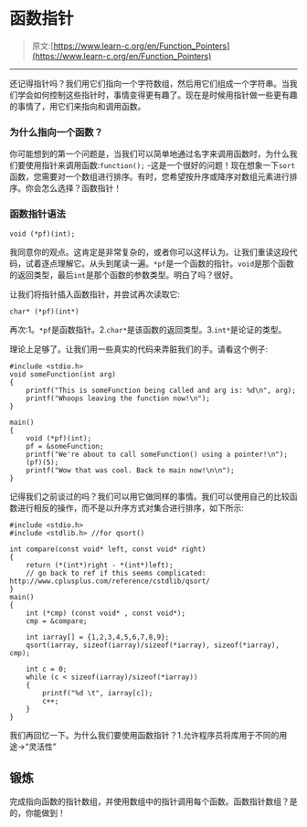# 函数指针

> 原文:[https://www.learn-c.org/en/Function_Pointers](https://www.learn-c.org/en/Function_Pointers)

* * *

还记得指针吗？我们用它们指向一个字符数组，然后用它们组成一个字符串。当我们学会如何控制这些指针时，事情变得更有趣了。现在是时候用指针做一些更有趣的事情了，用它们来指向和调用函数。

### 为什么指向一个函数？

你可能想到的第一个问题是，当我们可以简单地通过名字来调用函数时，为什么我们要使用指针来调用函数:`function();` -这是一个很好的问题！现在想象一下`sort`函数，您需要对一个数组进行排序。有时，您希望按升序或降序对数组元素进行排序。你会怎么选择？函数指针！

### 函数指针语法

```
void (*pf)(int); 
```

我同意你的观点。这肯定是非常复杂的，或者你可以这样认为。让我们重读这段代码，试着逐点理解它。从头到尾读一遍。`*pf`是一个函数的指针。`void`是那个函数的返回类型，最后`int`是那个函数的参数类型。明白了吗？很好。

让我们将指针插入函数指针，并尝试再次读取它:

```
char* (*pf)(int*) 
```

再次:1。`*pf`是函数指针。2.`char*`是该函数的返回类型。3.`int*`是论证的类型。

理论上足够了。让我们用一些真实的代码来弄脏我们的手。请看这个例子:

```
#include <stdio.h>
void someFunction(int arg)
{
    printf("This is someFunction being called and arg is: %d\n", arg);
    printf("Whoops leaving the function now!\n");
}

main()
{
    void (*pf)(int);
    pf = &someFunction;
    printf("We're about to call someFunction() using a pointer!\n");
    (pf)(5);
    printf("Wow that was cool. Back to main now!\n\n");
} 
```

记得我们之前谈过的吗？我们可以用它做同样的事情。我们可以使用自己的比较函数进行相反的操作，而不是以升序方式对集合进行排序，如下所示:

```
#include <stdio.h>
#include <stdlib.h> //for qsort()

int compare(const void* left, const void* right)
{
    return (*(int*)right - *(int*)left);
    // go back to ref if this seems complicated: http://www.cplusplus.com/reference/cstdlib/qsort/
}
main()
{
    int (*cmp) (const void* , const void*);
    cmp = &compare;

    int iarray[] = {1,2,3,4,5,6,7,8,9};
    qsort(iarray, sizeof(iarray)/sizeof(*iarray), sizeof(*iarray), cmp);

    int c = 0;
    while (c < sizeof(iarray)/sizeof(*iarray))
    {
        printf("%d \t", iarray[c]);
        c++;
    }
} 
```

我们再回忆一下。为什么我们要使用函数指针？1.允许程序员将库用于不同的用途->“灵活性”

## 锻炼

完成指向函数的指针数组，并使用数组中的指针调用每个函数。函数指针数组？是的，你能做到！